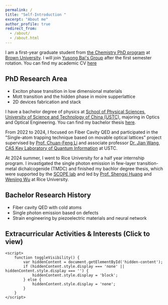 ```yaml
---
permalink: /
title: "Self-Introduction "
excerpt: "About me"
author_profile: true
redirect_from: 
  - /about/
  - /about.html
---
```


I am a first-year graduate student from [the Chemistry PhD program](https://chemistry.brown.edu/graduate) at [Brown University](https://www.brown.edu/). I will join [Yusong Bai's Group](https://www.yusongbai.org/) after the first semester rotation. You can find my academic CV [here](../assets/xzq_Resume.pdf)

## PhD Research Area
- Exciton phase transition in low dimensional materials
- Mott transition and the hidden phase in moire supperlattice
- 2D devices fabrication and stack

I have a bachelor degree of physics at [School of Physical Sciences](https://en.physics.ustc.edu.cn/), [University of Science and Technology of China (USTC)](https://en.ustc.edu.cn/), majoring in Optics and Optical Engineering.  You can find my bachelor thesis [here](../assets/bachelor_thesis.pdf).

From 2022 to 2024, I focused on Fiber Cavity QED and participated in the "Single-atom trapping technique based on movable optical lattices" project supervised by [Prof. Chuan-Feng Li](http://lqcc.ustc.edu.cn/cfli/) and associate professor [Dr. Jian Wang](https://faculty.ustc.edu.cn/wangjian1), [CAS Key Laboratory of Quantum Information](https://lqcc.ustc.edu.cn/) at USTC.

At 2024 summer, I went to Rice University for a half year internship program. I invastigated the single photon emission in few-layer transition-metal dichalcogenide (TMDC) and finished my bachlor degree thesis, which were supported by the [SCOPE lab](https://scopelab.rice.edu/) and led by [Prof. Shengxi Huang](https://profiles.rice.edu/faculty/shengxi-huang) and [Wenjing Wu](https://scholar.google.com/citations?user=lm68m7kAAAAJ) at Rice University.

## Bachelor Research History
- Fiber cavity QED with cold atoms
- Single photon emission based on defects
- Strain engineering by piezoelectric materials and neural network

<html lang="zh-cn">
<head>
    <meta charset="UTF-8">
    <meta name="viewport" content="width=device-width, initial-scale=1.0">
    <title>CV</title>
    <style>
        .hidden-content {
            display: none;
        }
        .clickable {
            cursor: pointer;
        }
    </style>
</head>
<body>
    <h2 class="clickable" onclick="toggleVisibility()">Extracurricular Activities & Interests (Click to view)</h2>
    <div class="hidden-content" id="hidden-content">
        <ul>
            <li>Member of the Student Union (2021 - 2023)</li>
            <li>Principal player of the wind section of the School Folk Orchestra --- <a href="https://space.bilibili.com/64643274">NMOU</a> (2021 - 2023)</li>
            <li>Hobbies: <a href="https://k-telux.github.io/music/">Music</a>, travel, photography(especially aerial), gym, anime (also two-dimensional)</li>
            <li><a href="https://space.bilibili.com/89038571">Bilibili homepage</a> (You can find my aerial videos here)<br></li>
        </ul>
    </div>

    <script>
        function toggleVisibility() {
            var hiddenContent = document.getElementById('hidden-content');
            if (hiddenContent.style.display === 'none' || hiddenContent.style.display === '') {
                hiddenContent.style.display = 'block';
            } else {
                hiddenContent.style.display = 'none';
            }
        }
    </script>
</body>
</html>

